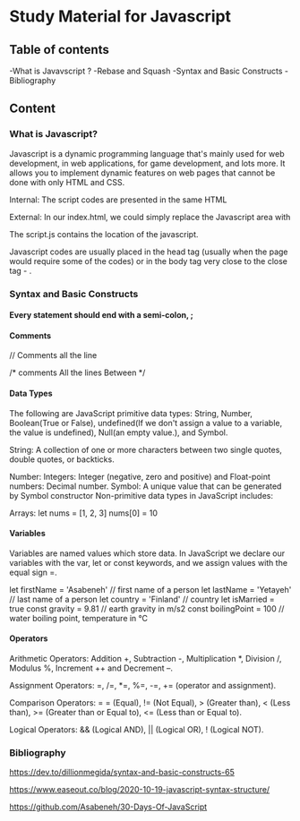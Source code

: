 # Study Material for Javascript

## Table of contents
-What is Javavscript ?
-Rebase and Squash
-Syntax and Basic Constructs
-Bibliography

## Content

### What is Javascript?
Javascript is a dynamic programming language that's mainly used for web development, in web applications, for game development, and lots more. It allows you to implement dynamic features on web pages that cannot be done with only HTML and CSS.

Internal:
The script codes are presented in the same HTML
<script> code </script>

External:
In our index.html, we could simply replace the Javascript area with 
<script src='script.js'></script>

The script.js  contains the location of the javascript.

Javascript codes are usually placed in the head tag (usually when the page would require some of the codes) or in the body tag very close to the close tag - </body>. 

### Syntax and Basic Constructs
#### Every statement should end with a semi-colon, ;
#### Comments
// Comments all the line

/* comments 
All the lines
Between */



#### Data Types
The following are JavaScript primitive data types: String, Number, Boolean(True or False), undefined(If we don't assign a value to a variable, the value is undefined), Null(an empty value.), and Symbol.

String: A collection of one or more characters between two single quotes, double quotes, or backticks.

Number: Integers: Integer (negative, zero and positive) and Float-point numbers: Decimal number.
Symbol: A unique value that can be generated by Symbol constructor
Non-primitive data types in JavaScript includes:

Arrays:
let nums = [1, 2, 3]
nums[0] = 10


#### Variables
Variables are named values which store data. In JavaScript we declare our variables with the var, let or const keywords, and we assign values with the equal sign =.

let firstName = 'Asabeneh' // first name of a person
let lastName = 'Yetayeh' // last name of a person
let country = 'Finland' // country
let isMarried = true
const gravity = 9.81 // earth gravity  in m/s2
const boilingPoint = 100 // water boiling point, temperature in °C



#### Operators

Arithmetic Operators: Addition +, Subtraction -, Multiplication *, Division /, Modulus %, Increment ++ and Decrement –.

Assignment Operators: =, /=, *=, %=, -=, +=  (operator and assignment).

Comparison Operators: = = (Equal), != (Not Equal), > (Greater than), < (Less than), >= (Greater than or Equal to), <= (Less than or Equal to).

Logical Operators: && (Logical AND), || (Logical OR), ! (Logical NOT).

### Bibliography

https://dev.to/dillionmegida/syntax-and-basic-constructs-65

https://www.easeout.co/blog/2020-10-19-javascript-syntax-structure/

https://github.com/Asabeneh/30-Days-Of-JavaScript
